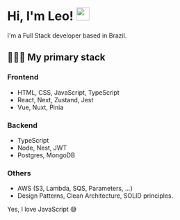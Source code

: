 # Hi, I'm Leo! <img src="https://raw.githubusercontent.com/MartinHeinz/MartinHeinz/master/wave.gif" width="30px"> 

I'm a Full Stack developer based in Brazil. 

## 👨🏻‍💻 My primary stack

### Frontend 
* HTML, CSS, JavaScript, TypeScript
* React, Next, Zustand, Jest
* Vue, Nuxt, Pinia

  
### Backend 
* TypeScript
* Node, Nest, JWT
* Postgres, MongoDB

### Others
* AWS (S3, Lambda, SQS, Parameters, ...)
* Design Patterns, Clean Architecture, SOLID principles.

Yes, I love JavaScript 😅
